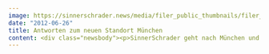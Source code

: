 ```yaml
---
image: https://sinnerschrader.news/media/filer_public_thumbnails/filer_public/6f/74/6f74da10-6e55-4f08-84fc-63265cca6d5e/varfoldersdjk8pxf42x64d8fxslz8jcc8fc0000gnttmpbeobde__480x288_q85_crop_subsampling-2_upscale.jpg
date: "2012-06-26"
title: Antworten zum neuen Standort München
content: <div class="newsbody"><p>SinnerSchrader geht nach München und <a href="http&#58;//www.sinnerschrader.com/news/sinnerschrader-jetzt-auch-in-munchen/">baut dort einen Standort auf</a>. Nach Hamburg, Frankfurt und Berlin entsteht dort das südlichste Büro der Digitalagentur. An der Spitze des Office stehen Philipp Schäfer und Sascha Echt. Alle offenen Stellen findet man unter <a href="http&#58;//www.sinnerschrader.com/karriere/">sinnerschrader.com/karriere</a> - Antworten auf häufige Fragen hier.</p><p><img alt="" class="size-medium wp-image-823" height="216" src="http&#58;//www.sinnerschrader.com/files/2012/05/Schaefer-Echt-SinnerSchrader-300x216.png" width="300"/><br/>Philipp Schäfer und Sascha Echt</p><p><strong>Warum geht SinnerSchrader nach München?</strong><br/>Sascha Echt&#58; “Zum einen wollen wir mehr von dem machen, was wir lieben&#58; erfolgreiche Lösungen für Kunden und Konsumenten schaffen. Durch unsere Bestandskunden aus dem süddeutschen Raum war der Schritt an die Isar nur die logische Konsequenz. Kurz&#58; Die Zeit war reif und wir passen einfach gut hierher. Dann bietet ein junges Büro auch immer die Möglichkeit Neues auszuprobieren. Dafür benötigen wir herausragende Talente. Und in München gibt es hervorragende Leute. Diese wollen wir ganz gezielt ansprechen und für unsere Kultur und unsere Art zu arbeiten begeistern. So wie wir das an den anderen Standorten ja auch schon erfolgreich tun.”</p><p><strong>Was ist das Besondere an München?</strong><br/>Philipp Schäfer&#58; “München ist eine internationale Stadt mit großartigem Flair. München bietet einen extrem hohen Freizeitwert&#58; die Biergärten, Cafés, Restaurants, Museen, Theater, das gute Wetter, die Berge und Seen. Und dazu die professionellen Möglichkeiten&#58; München ist ein starker Design- und Technologiestandort. Einige der ganz großen unserer Branche haben sich hier niedergelassen, nicht zuletzt aufgrund der exzellenten Hochschulen. Eine derartige Mischung aus guter Infrastruktur und erstklassigem Freizeitwert ist einmalig in Deutschland.”</p><p><strong>Kann man mitmachen? Wen sucht Ihr?</strong><br/>Philipp Schäfer&#58; “Wir stellen gerade ein exzellentes Team für unseren Münchner Standort zusammen. Dabei <a href="http&#58;//www.sinnerschrader.com/karriere/">suchen wir Talente aus den Bereichen Beratung, Kreation und Technik</a>, die gemeinsam mit uns innovative Lösungen für unsere Kunden entwickeln wollen. Der Blick über den berühmten Tellerrand ist hier ausdrücklich gewünscht. Aktuell suchen wir eher erfahrene Leute, die ihren Anspruch an Innovation und Qualität in die Tat umsetzen und gemeinsam mit Sascha und mir den Aufbau eines neuen schlagkräftigen Standortes gestalten wollen.”</p><p><strong>Was ist das Besondere an SinnerSchrader?</strong><br/>Sascha Echt&#58; ”Neben der großen Erfahrung und Kompetenz hebt sich SinnerSchrader durch die Einstellung der Mitarbeiter ab&#58; der Stolz der Kolleginnen und Kollegen auf ihre Arbeit und die fachliche Exzellenz. Hier wird interdisziplinär gedacht und gearbeitet. Etwas, das sich viele auf die Fahnen schreiben, aber in der Realität oft anders aussieht. Schließlich gibt es eine große Freude daran, Neues auszuprobieren. Den Mut und Willen zur Veränderung treffe ich hier auf allen Ebenen. Das ist eine der wichtigsten Grundvoraussetzungen, als Dienstleister auch in Zukunft erfolgreich zu sein.”</p><p><strong>Wer seid Ihr? Was habt Ihr gemacht?</strong><br/>Philipp Schäfer&#58; “Ich bin neugierig, stelle viele Fragen und liebe gute Ideen. Meine Leidenschaft ist Interaction Design und Innovationsentwicklung - also Technologie menschlich zu gestalten und Produkte und Dienstleistungen besser und einfacher zu machen. Ich sehe meine Hauptaufgabe darin, Räume für Menschen zu schaffen, in denen sie kreativ sein können und gemeinsam neue Lösungen entwickeln. Zuletzt war ich Leiter des deutschen Büros von IDEO, einer Design- und Innovationsberatung mit Hauptsitz in Palo Alto. Dort habe ich und mein Team mit internationalen Kunden aus den Bereichen Financial Services, Automotive, Healthcare, F&amp;B, Telekommunikation sowie Start-Ups gearbeitet, u.a. für HackFwd des Xing-Gründers Lars Hinrichs. Davor war ich bei der Design- und Kommunikationsagentur Kochan &amp; Partner in München sowie bei Razorfish in Hamburg, deren deutsches Büro ich mit aufgebaut und als Vorstand geleitet habe. Mitte der 90er habe ich in München Peppermind ins Leben gerufen, eine der ersten deutschen Internet-Agenturen.”</p><p>Sascha Echt&#58; “Ich bin eigentlich gelernter Kaufmann und Kommunikationswirt. Seit 2001 bin ich im Account- und Projektmanagement auf Agentur- und Kundenseite im In- und Ausland unterwegs. In den letzten Jahren habe ich sehr viel in internationalem Umfeld für Kunden aus den Bereichen Logistik, Financial Services, Luxusgüter und Pharma gearbeitet. So habe ich beispielsweise an einem internationalen Software-Projekt in Neuseeland mitgewirkt, eine größere E-Commerce-Plattform für den japanischen Markt gesteuert oder die digitalen Aktivitäten im Bereich EMEA für einen großen Pharmakonzern in der Schweiz aufgebaut und organisiert. Eine Frage, die mich dabei schon seit Jahren beschäftigt&#58; Wie lässt sich die Kunde-Agentur-Beziehung nicht zuletzt auch durch die Anwendung neuer Entwicklungsansätze verbessern. Hier gibt es sicher enormes Potenzial.”</p><p><a class="news-backlink" href="/de/"><svg class="svg-ico svg-ico--arrow-left"><use xlink&#58;href="#arrow-down"></use></svg>Zurück zur Presse Übersicht</a></p></div>
---
```

